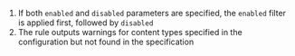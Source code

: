 1. If both `enabled` and `disabled` parameters are specified, the `enabled` filter is applied first, followed by `disabled`
2. The rule outputs warnings for content types specified in the configuration but not found in the specification 